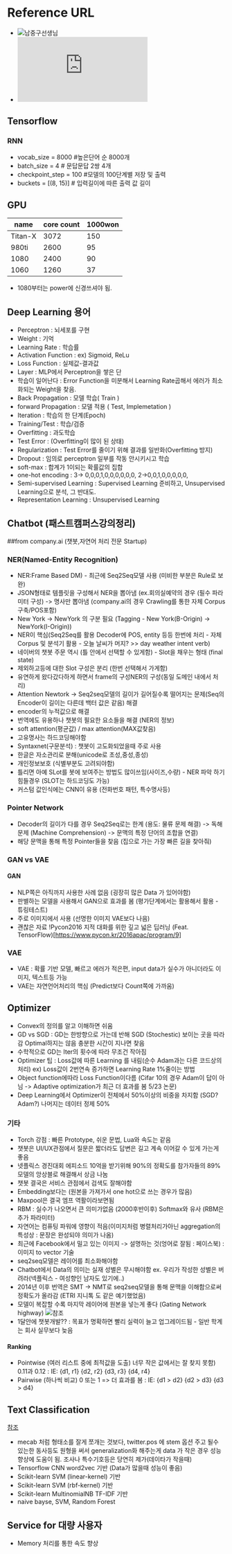 # Reference URL
- ![남중구선생님](http://dlwiki.finfra.com/start)
- ![북마크](https://github.com/hyunjun/bookmarks/blob/master/nlp.md)

## Tensorflow
### RNN 
 - vocab_size = 8000 #높은단어 순 8000개
 - batch_size = 4 # 문답문답 2쌍 4개
 - checkpoint_step = 100 #모델의 100단계별 저장 및 출력
 - buckets = [(8, 15)] # 입력길이에 따른 출력 값 길이 


## GPU
|name    |core count |1000won|
|--------|-----------|--------|
|Titan-X |3072       |150     |
|980ti   |2600       |95      |
|1080    |2400       |90      |
|1060    |1260       |37      |
* 1080부터는 power에 신경쓰셔야 됨.

## Deep Learning 용어
- Perceptron : 뇌세포를 구현
- Weight : 기억
- Learning Rate : 학습률
- Activation Function : ex) Sigmoid, ReLu
- Loss Function : 실제값-결과값
- Layer : MLP에서 Perceptron을 쌓은 단
- 학습이 일어난다 : Error Function을 미분해서 Learning Rate곱해서 에러가 최소화되는 Weight을 찾음.
- Back Propagation : 모델 학습( Train )
- forward Propagation : 모델 적용 ( Test, Implemetation )
- Iteration : 학습의 한 단계(Epoch)
- Training/Test : 학습/검증
- Overfitting : 과도학습
- Test Error : (Overfitting이 많이 된 상태)
- Regularization : Test Error를 줄이기 위해 결과를 일반화(Overfitting 방지)
- Dropout : 임의로 perceptron 일부를 작동 안시키시고 학습
- soft-max : 합계가 1이되는 확률값의 집합
- one-hot encoding : 3→ 0,0,0,1,0,0,0,0,0,0,  2→0,0,1,0,0,0,0,0,
- Semi-supervised Learning : Supervised Learning 준비하고, Unsupervised Learning으로 분석, 그 반대도.
- Representation Learning : Unsupervised Learning

## Chatbot (패스트캠퍼스강의정리)
##from company.ai (챗봇,자연어 처리 전문 Startup)
### NER(Named-Entity Recognition)
 - NER:Frame Based DM) - 최근에 Seq2Seq모델 사용 (미비한 부분은 Rule로 보완)
 - JSON형태로 템플릿을 구성해서 NER을 뽑아냄
 (ex.회의실예약의 경우 (필수 파라미터 구성) -> 명사만 뽑아냄 (company.ai의 경우 Crawling를 통한 자체 Corpus구축/POS포함)
 - New York -> NewYork 의 구분 필요 (Tagging - New York(B-Origin) -> NewYork(I-Origin))
 - NER이 핵심(Seq2Seq를 활용 Decoder에 POS, entity 등등 한번에 처리 - 자체 Corpus 및 분석기 활용 - 오늘 날씨가 머지? >> day weather intent verb)
 - 네이버의 챗봇 주문 역시 (틀 안에서 선택할 수 있게함) - Slot을 채우는 형태 (final state)
 - 제외하고등에 대한 Slot 구성은 분리 (한번 선택해서 가게함)
 - 유연하게 왔다갔다하게 하면서 frame의 구성NER의 구성(동일 도메인 내에서 처리) 
 - Attention Newtork -> Seq2seq모델의 길이가 길어질수록 떨어지는 문제(Seq의 Encoder이 길이는 다른데 백터 값은 같음) 해결
 - encoder의 누적값으로 해결
 - 번역에도 유용하나 챗봇의 필요한 요소들을 해결 (NER의 정보)
 - soft attention(평균값) / max attention(MAX값찾음)
 - 고유명사는 하드코딩해야함
 - Syntaxnet(구문분석) : 챗봇이 고도화되었을때 주로 사용
 - 한글은 자소관리로 분해(unicode로 초성,중성,종성) 
 - 개인정보보호 (식별부분도 고려되야함)
 - 틀리면 아예 SLot를 봇에 보여주는 방법도 많이쓰임(사이즈,수량) - NER 파악 하기 힘들경우 (SLOT는 하드코딩도 가능)
 - 커스텀 값인식에는 CNN이 유용 (전화번호 패턴, 특수명사등)

### Pointer Network
 - Decoder의 길이가 다를 경우 Seq2Seq로는 한계 (용도: 물류 문제 해결) -> 독해문제 (Machine Comprehension) -> 문맥의 특정 단어의 조합을 연결)
 - 해당 문맥을 통해 특정 Pointer들을 찾음 (집으로 가는 가장 빠른 길을 찾아줘)

### GAN vs VAE
#### GAN
 - NLP쪽은 아직까지 사용한 사례 없음 (굉장히 많은 Data 가 있어야함) 
 - 판별하는 모델을 사용해서 GAN으로 효과를 봄 (평가단계에서는 활용해서 활용 - 튜링테스트)
 - 주로 이미지에서 사용 (선명한 이미지 VAE보다 나음)
 - 괜찮은 자료 !Pycon2016 지적 대화를 위한 깊고 넓은 딥러닝 (Feat. TensorFlow)[https://www.pycon.kr/2016apac/program/9]
### VAE
 - VAE : 확률 기반 모델,  빠르고 에러가 적은편, input data가 실수가 아니더라도 이미지, 텍스트등 가능
 - VAE는 자연언어처리의 핵심 (Predict보다 Count쪽에 가까움)

## Optimizer
 - Convex의 정의를 알고 이해하면 쉬움
 - GD vs SGD : GD는 한방향으로 가는데 반해 SGD (Stochestic) 보이는 곳을 따라감 Optimal하지는 않음 충분한 시간이 지나면 찾음
 - 수학적으로 GD는 Iter의 횟수에 따라 무조건 작아짐
 - Optimizer 팁 : Loss값에 따른 Learning 를 내림(순수 Adam과는 다른 코드상의 처리) ex) Loss값이 2번연속 증가하면 Learning Rate 1%줄이는 방법
 - Object function에따라 Loss Function이다름 (Cifar 10의 경우 Adam이 답이 아님 -> Adaptive optimization가 최근 더 효과를 봄 5/23 논문)
 - Deep Learning에서 Optimizer이 전체에서 50%이상의 비중을 차지함 (SGD? Adam?) 나머지는 데이터 정제 50%

### 기타
 - Torch 강점 : 빠른 Prototype, 쉬운 문법, Lua와 속도는 같음
 - 챗봇은 UI/UX관점에서 질문은 짧더라도 답변은 길고 계속 이어갈 수 있게 가는게 좋음
 - 넷플릭스 경진대회 에피소드 10억을 받기위해 90%의 정확도를 참가자들의 89% 모델의 앙상블로 해결해서 상금 나눔
 - 챗봇 결국은 서비스 관점에서 검색도 잘해야함
 - Embedding보다는 (원본을 가져가서 one hot으로 쓰는 경우가 많음)
 - Maxpool은 결국 엠프 역활이라보면됨
 - RBM : 실수가 나오면서 큰 의미가없음 (2000후반이후) Softmax와 유사 (RBM은 추가 파라미터)
 - 자연어는 컴퓨팅 파워에 영향이 적음(이미지처럼 병렬처리가아닌 aggregation의 특성상 : 문장은 완성되야 의미가 나옴)
 - 최근에 Facebook에서 밀고 있는 이미지 -> 설명하는 것(엉어로 잘됨 : 페이스북) : 이미지 to vector 기술
 - seq2seq모델은 레이어를 최소화해야함
 - Chatbot에서 Data의 의미는 실재 성별은 무시해야함 ex. 우리가 작성한 성별은 버려라(넥플릭스 - 여성향인 남자도 있기에..)
 - 2014년 이후 번역은 SMT -> NMT로 seq2seq모델을 통해 문맥을 이해함으로써 정확도가 올라감 (ETRI 지니톡 도 같은 예기했었음)
 - 모델이 복잡할 수록 마지막 레이어에 원본을 넣는게 좋다 (Gating Network highway)
 ![참조](https://www.researchgate.net/profile/Hussein_Dia/publication/43462129/figure/fig2/AS:289373795962881@1446003497132/Figure-2-Proposed-Neural-Network-Architecture.png)
 - 1달안에 챗봇개발?? : 목표가 명확하면 빨리 실력이 늘고 업그레이드됨 - 일반 학계는 회사 실무보다 늦음

#### Ranking 
 - Pointwise (여러 리스트 중에 최적값을 도출) 너무 작은 값에서는 잘 찾지 못함) 0.11과 0.12 : IE: {d1, r1} {d2, r2} {d3, r3} {d4, r4}
 - Pairwise (하나씩 비교) 0 또는 1 => 더 효과를 봄 : IE: {d1 > d2} {d2 > d3} {d3 > d4}
 
## Text Classification
[참조](https://www.slideshare.net/ssusere94328/deep-learning-text-nlp-and-spark-collaboration-text-nlp-spark)
 - mecab 처럼 형태소를 잘게 쪼개는 것보다, twitter.pos 에 stem 옵션 주고 될수 있는한 동사등도 원형을 써서 generalization화 해주는게 data 가 작은 경우 성능 향상에 도움이 됨. 조사나 특수기호등은 당연히 제가(데이타가 작을때)
 - Tensorflow CNN word2vec 기반 (Data가 많을때 성능이 좋음)
 - Scikit-learn SVM (linear-kernel) 기반
 - Scikit-learn SVM (rbf-kernel) 기반
 - Scikit-learn MultinomialNB TF-IDF 기반
 -  naive bayse, SVM, Random Forest

## Service for 대량 사용자
 - Memory 처리를 통한 속도 향상